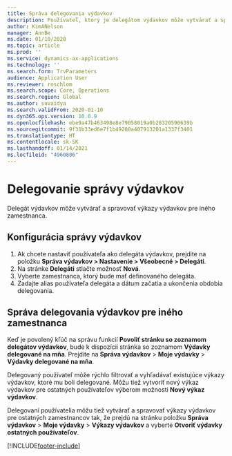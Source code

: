 ```yaml
---
title: Správa delegovania výdavkov
description: Používateľ, ktorý je delegátom výdavkov môže vytvárať a spravovať výkazy výdavkov pre iného zamestnanca v organizácii.
author: KimANelson
manager: AnnBe
ms.date: 01/10/2020
ms.topic: article
ms.prod: ''
ms.service: dynamics-ax-applications
ms.technology: ''
ms.search.form: TrvParameters
audience: Application User
ms.reviewer: roschlom
ms.search.scope: Core, Operations
ms.search.region: Global
ms.author: suvaidya
ms.search.validFrom: 2020-01-10
ms.dyn365.ops.version: 10.0.9
ms.openlocfilehash: ebe9a47b463498e8e79058019a0b28320590639b
ms.sourcegitcommit: 9f31b33ed6e7f1b49200a407913201a1337f3401
ms.translationtype: HT
ms.contentlocale: sk-SK
ms.lasthandoff: 01/14/2021
ms.locfileid: "4960806"
---
```

# <a name="manage-expense-delegation"></a>Delegovanie správy výdavkov

Delegát výdavkov môže vytvárať a spravovať výkazy výdavkov pre iného zamestnanca.

## <a name="configure-expense-delegation"></a>Konfigurácia správy výdavkov

1. Ak chcete nastaviť používateľa ako delegáta výdavkov, prejdite na položku **Správa výdavkov > Nastavenie > Všeobecné > Delegáti**.
2. Na stránke **Delegáti** stlačte možnosť **Nová**.
3. Vyberte zamestnanca, ktorý bude mať definovaného delegáta. 
4. Zadajte alias používateľa delegáta a dátum začatia a ukončenia obdobia delegovania.

## <a name="manage-expense-delegation-for-another-employee"></a>Správa delegovania výdavkov pre iného zamestnanca

Keď je povolený kľúč na správu funkcií **Povoliť stránku so zoznamom delegátov výdavkov**, bude k dispozícii stránka so zoznamom **Výdavky delegované na mňa**. Prejdite na **Správa výdavkov** > **Moje výdavky** > **Výdavky delegované na mňa**.

Delegovaný používateľ môže rýchlo filtrovať a vyhľadávať existujúce výkazy výdavkov, ktoré mu boli delegované. Môžu tiež vytvoriť nový výkaz výdavkov pre ostatných používateľov výberom možnosti **Nový výkaz výdavkov**.

Delegovaní používatelia môžu tiež vytvárať a spravovať výkazy výdavkov pre ostatných zamestnancov tak, že prejdú na stránku položku **Správa výdavkov** > **Moje výdavky** > **Výkazy výdavkov** a vyberte **Otvoriť výdavky ostatných používateľov**.


[!INCLUDE[footer-include](../includes/footer-banner.md)]